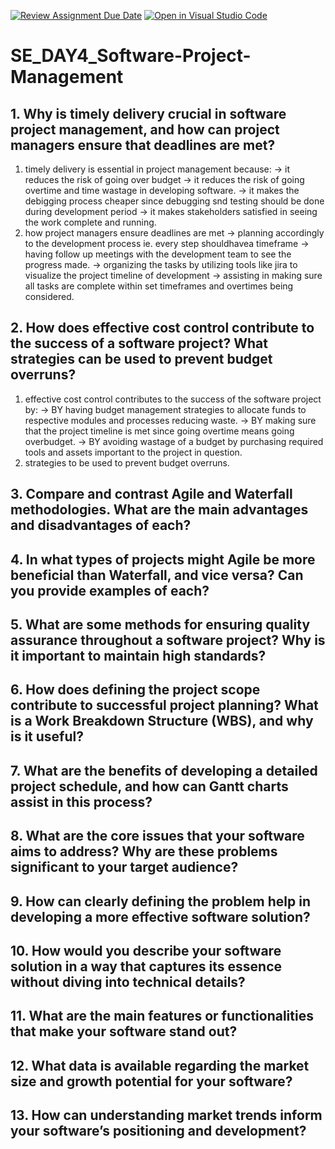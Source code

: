 [![Review Assignment Due Date](https://classroom.github.com/assets/deadline-readme-button-22041afd0340ce965d47ae6ef1cefeee28c7c493a6346c4f15d667ab976d596c.svg)](https://classroom.github.com/a/9pw6JKcu)
[![Open in Visual Studio Code](https://classroom.github.com/assets/open-in-vscode-2e0aaae1b6195c2367325f4f02e2d04e9abb55f0b24a779b69b11b9e10269abc.svg)](https://classroom.github.com/online_ide?assignment_repo_id=18689373&assignment_repo_type=AssignmentRepo)
# SE_DAY4_Software-Project-Management
## 1. Why is timely delivery crucial in software project management, and how can project managers ensure that deadlines are met?
1. timely delivery is essential in project management because:
       -> it reduces the risk of going over budget
       -> it reduces the risk of going overtime and time wastage in developing software.
       -> it makes the debigging process cheaper since debugging snd testing should be done during development period
       -> it makes stakeholders satisfied in seeing the work complete and running.
2. how project managers ensure deadlines are met
       -> planning accordingly to the development process ie. every step shouldhavea timeframe
       -> having follow up meetings with the development team to see the progress made.
       -> organizing the tasks by utilizing tools like jira to visualize the project timeline of development
       -> assisting in making sure all tasks are complete within set timeframes and overtimes being considered.

   
## 2. How does effective cost control contribute to the success of a software project? What strategies can be used to prevent budget overruns?
1. effective cost control contributes to the success of the software project by:
       -> BY having budget management strategies to allocate funds to respective modules and processes reducing waste.
       -> BY making sure that the project timeline is met since going overtime means going overbudget.
       -> BY avoiding wastage of a budget by purchasing required tools and assets important to the project in question.
2. strategies to be used to prevent budget overruns.
   
## 3. Compare and contrast Agile and Waterfall methodologies. What are the main advantages and disadvantages of each?
## 4. In what types of projects might Agile be more beneficial than Waterfall, and vice versa? Can you provide examples of each?
## 5. What are some methods for ensuring quality assurance throughout a software project? Why is it important to maintain high standards?
## 6. How does defining the project scope contribute to successful project planning? What is a Work Breakdown Structure (WBS), and why is it useful?
## 7. What are the benefits of developing a detailed project schedule, and how can Gantt charts assist in this process?
## 8. What are the core issues that your software aims to address? Why are these problems significant to your target audience?
## 9. How can clearly defining the problem help in developing a more effective software solution?
## 10. How would you describe your software solution in a way that captures its essence without diving into technical details?
## 11. What are the main features or functionalities that make your software stand out?
## 12. What data is available regarding the market size and growth potential for your software?
## 13. How can understanding market trends inform your software’s positioning and development?
